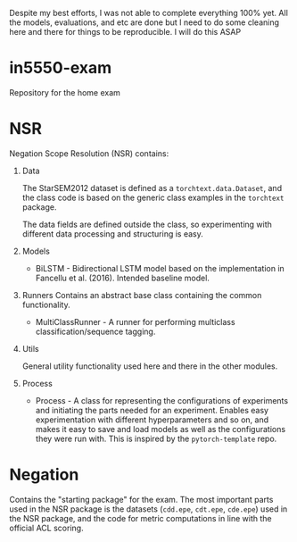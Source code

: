 
Despite my best efforts, I was not able to complete everything 100% yet. All the models, evaluations, and etc are done but I need to do some cleaning here and there for things to be reproducible. I will do this ASAP

# in5550-exam
Repository for the home exam

# NSR

Negation Scope Resolution (NSR) contains:
1. Data

    The StarSEM2012 dataset is defined as a `torchtext.data.Dataset`, and the class code is based on the generic class examples in the `torchtext` package.

    The data fields are defined outside the class, so experimenting with different data processing and structuring is easy.

2. Models

    * BiLSTM - Bidirectional LSTM model based on the implementation in Fancellu et al. (2016). Intended baseline model.

3. Runners
    Contains an abstract base class containing the common functionality.
    
    * MultiClassRunner - A runner for performing multiclass classification/sequence tagging.

4. Utils
    
    General utility functionality used here and there in the other modules.

5. Process
    
    * Process - A class for representing the configurations of experiments and initiating the parts needed for an experiment. Enables easy experimentation with different hyperparameters and so on, and makes it easy to save and load models as well as the configurations they were run with. This is inspired by the `pytorch-template` repo.


# Negation

Contains the "starting package" for the exam. The most important parts used in the NSR package is the datasets (`cdd.epe`, `cdt.epe`, `cde.epe`) used in the NSR package, and the code for metric computations in line with the official ACL scoring.




